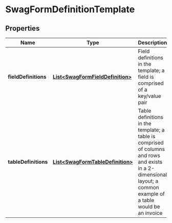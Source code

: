 
# SwagFormDefinitionTemplate

## Properties
Name | Type | Description | Notes
------------ | ------------- | ------------- | -------------
**fieldDefinitions** | [**List&lt;SwagFormFieldDefinition&gt;**](SwagFormFieldDefinition.md) | Field definitions in the template; a field is comprised of a key/value pair |  [optional]
**tableDefinitions** | [**List&lt;SwagFormTableDefinition&gt;**](SwagFormTableDefinition.md) | Table definitions in the template; a table is comprised of columns and rows and exists in a 2-dimensional layout; a common example of a table would be an invoice |  [optional]



